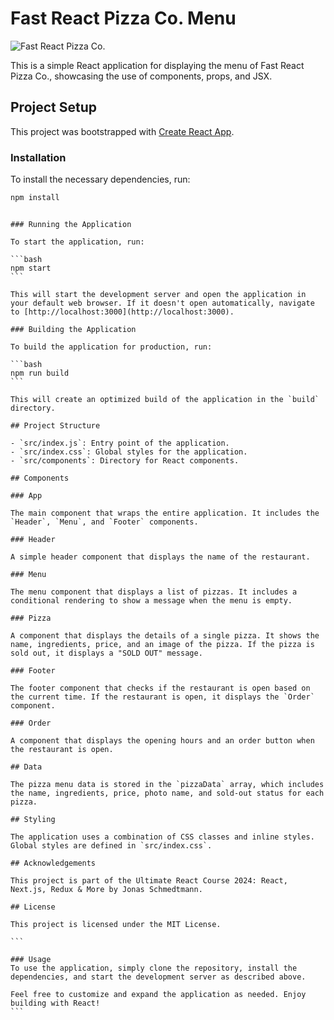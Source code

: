 # Fast React Pizza Co. Menu

![Fast React Pizza Co.](https://imgur.com/a/kXk3AME)

This is a simple React application for displaying the menu of Fast React Pizza Co., showcasing the use of components, props, and JSX.

## Project Setup

This project was bootstrapped with [Create React App](https://github.com/facebook/create-react-app).

### Installation

To install the necessary dependencies, run:

```bash
npm install
```

````

### Running the Application

To start the application, run:

```bash
npm start
```

This will start the development server and open the application in your default web browser. If it doesn't open automatically, navigate to [http://localhost:3000](http://localhost:3000).

### Building the Application

To build the application for production, run:

```bash
npm run build
```

This will create an optimized build of the application in the `build` directory.

## Project Structure

- `src/index.js`: Entry point of the application.
- `src/index.css`: Global styles for the application.
- `src/components`: Directory for React components.

## Components

### App

The main component that wraps the entire application. It includes the `Header`, `Menu`, and `Footer` components.

### Header

A simple header component that displays the name of the restaurant.

### Menu

The menu component that displays a list of pizzas. It includes a conditional rendering to show a message when the menu is empty.

### Pizza

A component that displays the details of a single pizza. It shows the name, ingredients, price, and an image of the pizza. If the pizza is sold out, it displays a "SOLD OUT" message.

### Footer

The footer component that checks if the restaurant is open based on the current time. If the restaurant is open, it displays the `Order` component.

### Order

A component that displays the opening hours and an order button when the restaurant is open.

## Data

The pizza menu data is stored in the `pizzaData` array, which includes the name, ingredients, price, photo name, and sold-out status for each pizza.

## Styling

The application uses a combination of CSS classes and inline styles. Global styles are defined in `src/index.css`.

## Acknowledgements

This project is part of the Ultimate React Course 2024: React, Next.js, Redux & More by Jonas Schmedtmann.

## License

This project is licensed under the MIT License.

```

### Usage
To use the application, simply clone the repository, install the dependencies, and start the development server as described above.

Feel free to customize and expand the application as needed. Enjoy building with React!
```
````
